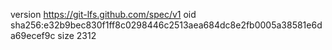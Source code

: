version https://git-lfs.github.com/spec/v1
oid sha256:e32b9bec830f1ff8c0298446c2513aea684dc8e2fb0005a38581e6da69ecef9c
size 2312
